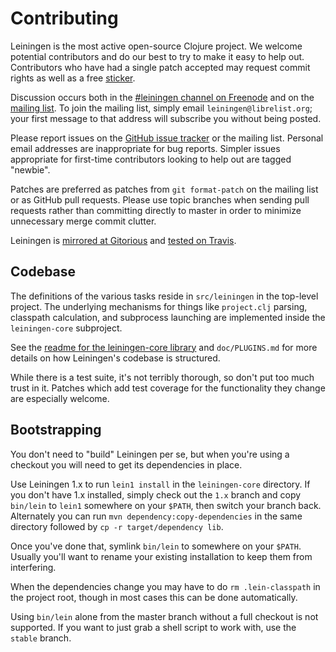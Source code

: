 # Contributing

Leiningen is the most active open-source Clojure project. We welcome
potential contributors and do our best to try to make it easy to help
out. Contributors who have had a single patch accepted may request
commit rights as well as a free [sticker](http://twitpic.com/2e33r1).

Discussion occurs both in the
[#leiningen channel on Freenode](irc://chat.freenode.net#leiningen)
and on the [mailing list](http://librelist.com/browser/leiningen/). To
join the mailing list, simply email `leiningen@librelist.org`; your
first message to that address will subscribe you without being posted.

Please report issues on the
[GitHub issue tracker](https://github.com/technomancy/leiningen/issues)
or the mailing list. Personal email addresses are inappropriate for
bug reports. Simpler issues appropriate for first-time contributors
looking to help out are tagged "newbie".

Patches are preferred as patches from `git format-patch` on the
mailing list or as GitHub pull requests. Please use topic branches
when sending pull requests rather than committing directly to master
in order to minimize unnecessary merge commit clutter.

Leiningen is [mirrored at Gitorious](https://gitorious.org/leiningen/leiningen)
and [tested on Travis](http://travis-ci.org/technomancy/leiningen).

## Codebase

The definitions of the various tasks reside in `src/leiningen` in the
top-level project. The underlying mechanisms for things like
`project.clj` parsing, classpath calculation, and subprocess launching
are implemented inside the `leiningen-core` subproject.

See the
[readme for the leiningen-core library](https://github.com/technomancy/leiningen/blob/master/leiningen-core/README.md)
and `doc/PLUGINS.md` for more details on how Leiningen's codebase is
structured.

While there is a test suite, it's not terribly thorough, so don't put
too much trust in it. Patches which add test coverage for the
functionality they change are especially welcome.

## Bootstrapping

You don't need to "build" Leiningen per se, but when you're using a
checkout you will need to get its dependencies in place.

Use Leiningen 1.x to run `lein1 install` in the `leiningen-core`
directory. If you don't have 1.x installed, simply check out the `1.x`
branch and copy `bin/lein` to `lein1` somewhere on your `$PATH`, then
switch your branch back. Alternately you can run `mvn
dependency:copy-dependencies` in the same directory followed by `cp -r
target/dependency lib`.

Once you've done that, symlink `bin/lein` to somewhere on your
`$PATH`. Usually you'll want to rename your existing installation to
keep them from interfering.

When the dependencies change you may have to do `rm .lein-classpath`
in the project root, though in most cases this can be done automatically.

Using `bin/lein` alone from the master branch without a full checkout
is not supported. If you want to just grab a shell script to work
with, use the `stable` branch.

